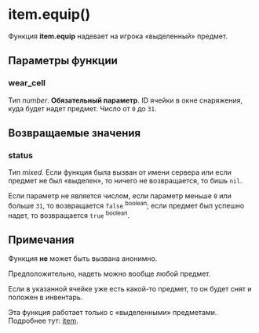# item.equip()
Функция **item.equip** надевает на игрока &laquo;выделенный&raquo; предмет.

## Параметры функции
### wear_cell
Тип *number*. **Обязательный параметр**. ID ячейки в окне снаряжения, куда будет надет предмет. Число от `0` до `31`.

## Возвращаемые значения
### status
Тип *mixed*. Если функция была вызван от имени сервера или если предмет не был &laquo;выделен&raquo;, то ничего не возвращается, то бишь `nil`.

Если параметр не является числом, если параметр меньше `0` или больше `31`, то возвращается `false` <sup>boolean</sup>; если предмет был успешно надет, то возвращается `true` <sup>boolean</sup>.

## Примечания
Функция **не** может быть вызвана анонимно.

Предположительно, надеть можно вообще любой предмет.

Если в указанной ячейке уже есть какой-то предмет, то он будет снят и положен в инвентарь.

Эта функция работает только с &laquo;выделенными&raquo; предметами. Подробнее тут: [item](../item).